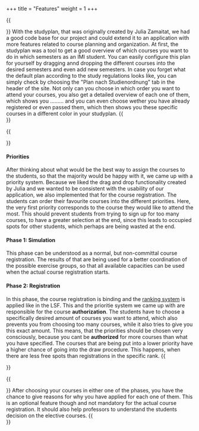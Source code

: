 +++
title = "Features"
weight = 1
+++

{{<section title="Organizing semesters">}}
With the studyplan, that was originally created by Julia Zamaitat, we had a good code base for our project and could extend it to an application with more features related to course planning and organization. At first, the studyplan was a tool to get a good overview of which courses you want to do in which semesters as an IMI student. You can easily configure this plan for yourself by dragging annd dropping the different courses into the desired semesters and even add new semesters. In case you forget what the default plan according to the study regulations looks like, you can simply check by choosing the "Plan nach Studienordnung" tab in the header of the site. Not only can you choose in which order you want to attend your courses, you also get a detailed overview of each one of them, which shows you ......... and you can even choose wether you have already registered or even passed them, which then shows you these specific courses in a different color in your studyplan. 
{{</section>}}

{{<section title="Elective course registration">}}
#### Priorities
After thinking about what would be the best way to assign the courses to the students, so that the majority would be happy with it, we came up with a priority system. Because we liked the drag and drop functionality created by Julia and we wanted to be consistent with the usability of our application, we also implemented that for the course registration. The students can order their favourite courses into the different priorities. Here, the very first priority corresponds to the course they would like to attend the most. This should prevent students from trying to sign up for too many courses, to have a greater selection at the end, since this leads to occupied spots for other students, which perhaps are being wasted at the end. 
#### Phase 1: Simulation
This phase can be understood as a normal, but non-committal course registration. The results of that are being used for a better coordination of the possible exercise groups, so that all available capacities can be used when the actual course registration starts.
#### Phase 2: Registration
In this phase, the course registration is binding and the [ranking system](https://www.htw-berlin.de/studium/studienorganisation/kursbelegung/) is applied like in the LSF. This and the prioritie system we came up with are responsible for the course **authorization**. The students have to choose a specifically desired amount of courses you want to attend, which also prevents you from choosing too many courses, while it also tries to give you this exact amount. This means, that the priorities should be chosen very consciously, because you cant be **authorized** for more courses than what you have specified. The courses that are being put into a lower priority have a higher chance of going into the draw procedure. This happens, when there are less free spots than registrations in the specific rank. 
{{</section>}}

{{<section title="Survey">}}
After choosing your courses in either one of the phases, you have the chance to give reasons for why you have applied for each one of them. This is an optional feature though and not mandatory for the actual course registration. It should also help professors to understand the students decision on the elective courses.
{{</section>}}